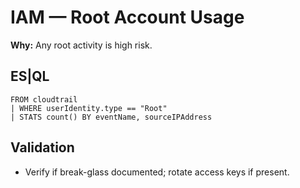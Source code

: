 # IAM — Root Account Usage
**Why:** Any root activity is high risk.

## ES|QL
```esql
FROM cloudtrail
| WHERE userIdentity.type == "Root"
| STATS count() BY eventName, sourceIPAddress
```

## Validation
- Verify if break-glass documented; rotate access keys if present.
